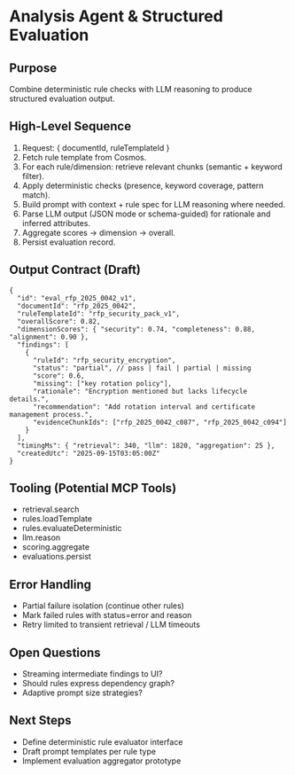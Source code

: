 # Analysis Agent & Structured Evaluation

## Purpose
Combine deterministic rule checks with LLM reasoning to produce structured evaluation output.

## High-Level Sequence
1. Request: { documentId, ruleTemplateId }
2. Fetch rule template from Cosmos.
3. For each rule/dimension: retrieve relevant chunks (semantic + keyword filter).
4. Apply deterministic checks (presence, keyword coverage, pattern match).
5. Build prompt with context + rule spec for LLM reasoning where needed.
6. Parse LLM output (JSON mode or schema-guided) for rationale and inferred attributes.
7. Aggregate scores -> dimension -> overall.
8. Persist evaluation record.

## Output Contract (Draft)
```jsonc
{
  "id": "eval_rfp_2025_0042_v1",
  "documentId": "rfp_2025_0042",
  "ruleTemplateId": "rfp_security_pack_v1",
  "overallScore": 0.82,
  "dimensionScores": { "security": 0.74, "completeness": 0.88, "alignment": 0.90 },
  "findings": [
    {
      "ruleId": "rfp_security_encryption",
      "status": "partial", // pass | fail | partial | missing
      "score": 0.6,
      "missing": ["key rotation policy"],
      "rationale": "Encryption mentioned but lacks lifecycle details.",
      "recommendation": "Add rotation interval and certificate management process.",
      "evidenceChunkIds": ["rfp_2025_0042_c087", "rfp_2025_0042_c094"]
    }
  ],
  "timingMs": { "retrieval": 340, "llm": 1820, "aggregation": 25 },
  "createdUtc": "2025-09-15T03:05:00Z"
}
```

## Tooling (Potential MCP Tools)
- retrieval.search
- rules.loadTemplate
- rules.evaluateDeterministic
- llm.reason
- scoring.aggregate
- evaluations.persist

## Error Handling
- Partial failure isolation (continue other rules)
- Mark failed rules with status=error and reason
- Retry limited to transient retrieval / LLM timeouts

## Open Questions
- Streaming intermediate findings to UI?
- Should rules express dependency graph?
- Adaptive prompt size strategies?

## Next Steps
- Define deterministic rule evaluator interface
- Draft prompt templates per rule type
- Implement evaluation aggregator prototype
